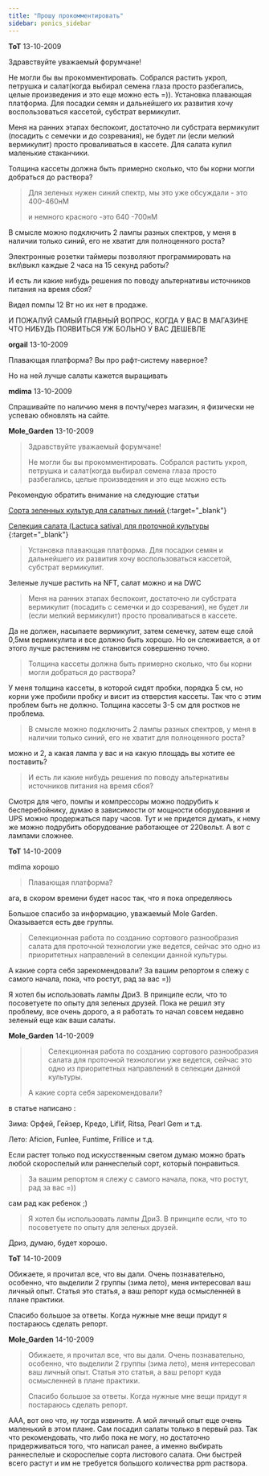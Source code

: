```yaml
---
title: "Прошу прокомментировать"
sidebar: ponics_sidebar
---
```


**ToT** 13-10-2009

 Здравствуйте уважаемый форумчане!

Не могли бы вы прокомментировать. Собрался растить укроп, петрушка и салат(когда выбирал семена глаза просто разбегались, целые произведения и это еще можно есть =)). Установка плавающая платформа. Для посадки семян и дальнейшего их развития хочу воспользоваться кассетой, субстрат вермикулит.

Меня на ранних этапах беспокоит, достаточно ли субстрата вермикулит (посадить с семечки и до созревания), не будет ли (если мелкий вермикулит) просто проваливаться в кассете. Для салата купил маленькие стаканчики.

Толщина кассеты должна быть примерно сколько, что бы корни могли добраться до раствора?

> Для зеленых нужен синий спектр, мы это уже обсуждали - это 400-460нМ
> 
> и немного красного -это 640 -700нМ

В смысле можно подключить 2 лампы разных спектров, у меня в наличии только синий, его не хватит для полноценного роста?

Электронные розетки таймеры позволяют программировать на вкл\выкл каждые 2 часа на 15 секунд работы?

И есть ли какие нибудь решения по поводу альтернативы источников питания на время сбоя?

Видел помпы 12 Вт но их нет в продаже.

И ПОЖАЛУЙ САМЫЙ ГЛАВНЫЙ ВОПРОС, КОГДА У ВАС В МАГАЗИНЕ ЧТО НИБУДЬ ПОЯВИТЬСЯ УЖ БОЛЬНО У ВАС ДЕШЕВЛЕ 


**orgail** 13-10-2009

Плавающая платформа? Вы про рафт-систему наверное? 

Но на ней лучше салаты кажется выращивать


**mdima** 13-10-2009

Спрашивайте по наличию меня в почту/через магазин, я физически не успеваю обновлять на сайте.


**Mole_Garden** 13-10-2009

> Здравствуйте уважаемый форумчане!
> 
> Не могли бы вы прокомментировать. Собрался растить укроп, петрушка и салат(когда выбирал семена глаза просто разбегались, целые произведения и это еще можно есть

Рекомендую обратить внимание на следующие статьи 

[ Сорта зеленных культур для салатных линий ](http://www.ponics.ru/2009/10/varieties_of_green_crops/){:target="_blank"}

[Селекция салата (Lactuca sativa) для проточной культуры ](http://www.ponics.ru/2009/10/lactuca_sativa/){:target="_blank"}

> Установка плавающая платформа. Для посадки семян и дальнейшего их развития хочу воспользоваться кассетой, субстрат вермикулит.

Зеленые лучше растить на NFT, салат можно и на DWC 

> Меня на ранних этапах беспокоит, достаточно ли субстрата вермикулит (посадить с семечки и до созревания), не будет ли (если мелкий вермикулит) просто проваливаться в кассете.

Да не должен, насыпаете вермикулит, затем семечку, затем еще слой 0,5мм вермикулита и все должно быть хорошо. Но он слеживается, а от этого лучше растениям не становится совершенно точно. 

> Толщина кассеты должна быть примерно сколько, что бы корни могли добраться до раствора?

У меня толщина кассеты, в которой сидят пробки, порядка 5 см, но корни уже пробили пробку и висит из отверстия кассеты. Так что с этим проблем быть не должно. Толщина кассеты 3-5 см для ростков не проблема. 

> В смысле можно подключить 2 лампы разных спектров, у меня в наличии только синий, его не хватит для полноценного роста?

можно и 2, а какая лампа у вас и на какую площадь вы хотите ее поставить?

> И есть ли какие нибудь решения по поводу альтернативы источников питания на время сбоя?

Смотря для чего, помпы и компрессоры можно подрубить к бесперебойнику, думаю в зависимости от мощности оборудования и UPS можно продержаться пару часов. Тут и не придется думать, к нему же можно подрубить оборудование работающее от 220вольт. А вот с лампами сложнее.


**ToT** 14-10-2009

mdima хорошо

> Плавающая платформа?

ага, в скором времени будет насос так, что я пока определяюсь

Большое спасибо за информацию, уважаемый Mole Garden. Оказывается есть две группы. 

> Селекционная работа по созданию сортового разнообразия салата для проточной технологии уже ведется, сейчас это одно из приоритетных направлений в селекции данной культуры.

А какие сорта себя зарекомендовали? За вашим репортом я слежу с самого начала, пока, что ростут, рад за вас =))

Я хотел бы использовать лампы ДриЗ. В принципе если, что то посоветуете по опыту для зеленых друзей. Пока не решил эту проблему, все очень дорого, а я работать то начал совсем недавно зеленый еще как ваши салаты.


**Mole_Garden** 14-10-2009

> > Селекционная работа по созданию сортового разнообразия салата для проточной технологии уже ведется, сейчас это одно из приоритетных направлений в селекции данной культуры.
> 
> 
> 
> А какие сорта себя зарекомендовали? 

в статье написано :

Зима: Орфей, Гейзер, Кредо, Liflif, Ritsa, Pearl Gem и т.д.

Лето: Aficion, Funlee, Funtime, Frillice и т.д. 

Если растет только под искусственным светом думаю можно брать любой скороспелый или раннеспелый сорт, который понравиться.

> За вашим репортом я слежу с самого начала, пока, что ростут, рад за вас =))

сам рад как ребенок ;)

> Я хотел бы использовать лампы ДриЗ. В принципе если, что то посоветуете по опыту для зеленых друзей. 

Дриз, думаю, будет хорошо.


**ToT** 14-10-2009

Обижаете, я прочитал все, что вы дали. Очень познавательно, особенно, что выделили 2 группы (зима лето), меня интересовал ваш личный опыт. Статья это статья, а ваш репорт куда осмысленней в плане практики.

Спасибо большое за ответы. Когда нужные мне вещи придут я постараюсь сделать репорт.


**Mole_Garden** 14-10-2009

> Обижаете, я прочитал все, что вы дали. Очень познавательно, особенно, что выделили 2 группы (зима лето), меня интересовал ваш личный опыт. Статья это статья, а ваш репорт куда осмысленней в плане практики.
> 
> Спасибо большое за ответы. Когда нужные мне вещи придут я постараюсь сделать репорт.

ААА, вот оно что, ну тогда извините. А мой личный опыт еще очень маленький в этом плане. Сам посадил салаты только в первый раз. Так что рекомендовать, что либо пока не могу, но достаточно придерживаться того, что написал ранее, а именно выбирать раннеспелые и скороспелые сорта листового салата. Они быстрей всего растут и им не требуется большого количества ppm раствора. 


